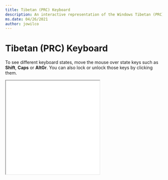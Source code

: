 ```yaml
---
title: Tibetan (PRC) Keyboard
description: An interactive representation of the Windows Tibetan (PRC)Keyboard. To see different keyboard states, click or move the mouse over the state keys.
ms.date: 04/26/2021
author: jowilco
---
```


# Tibetan (PRC) Keyboard

To see different keyboard states, move the mouse over state keys such as **Shift**, **Caps** or **AltGr**. You can also lock or unlock those keys by clicking them.

<iframe src="kbdtiprc.html" height="300"></iframe>
